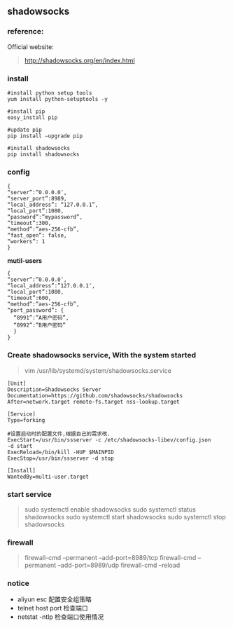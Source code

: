 ## shadowsocks

### reference:

Official website: 
> http://shadowsocks.org/en/index.html


### install 

```
#install python setup tools
yum install python-setuptools -y

#install pip
easy_install pip

#update pip
pip install –upgrade pip

#install shadowsocks
pip install shadowsocks
```

### config 
```
{
“server”:”0.0.0.0″,         
“server_port”:8989,
“local_address”: “127.0.0.1”,
“local_port”:1080,
“password”:”mypassword”,
“timeout”:300,
“method”:”aes-256-cfb”,
“fast_open”: false,
“workers”: 1
}
```

**mutil-users**
```
{
“server”:”0.0.0.0″,
“local_address”:”127.0.0.1″,
“local_port”:1080,
“timeout”:600,
“method”:”aes-256-cfb”,
“port_password”: {
  “8991”:”A用户密码”,
  “8992”:”B用户密码”
  }
}
```

### Create shadowsocks service, With the system started
> vim /usr/lib/systemd/system/shadowsocks.service

```
[Unit]
Description=Shadowsocks Server
Documentation=https://github.com/shadowsocks/shadowsocks
After=network.target remote-fs.target nss-lookup.target

[Service]
Type=forking

#设置启动时的配置文件,根据自己的需求改.
ExecStart=/usr/bin/ssserver -c /etc/shadowsocks-libev/config.json
-d start
ExecReload=/bin/kill -HUP $MAINPID
ExecStop=/usr/bin/ssserver -d stop

[Install]
WantedBy=multi-user.target
```

### start service 
> sudo systemctl enable shadowsocks
> sudo systemctl status shadowsocks
> sudo systemctl start shadowsocks
> sudo systemctl stop shadowsocks

### firewall 
> firewall-cmd –permanent –add-port=8989/tcp
> firewall-cmd –permanent –add-port=8989/udp
> firewall-cmd –reload

### notice
* aliyun esc 配置安全组策略
* telnet host port 检查端口
* netstat -ntlp 检查端口使用情况





